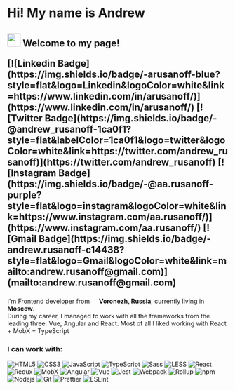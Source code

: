 # Hi! My name is Andrew

<h2>
  <img src="https://emojis.slackmojis.com/emojis/images/1602241199/10777/keanu-thanks.gif?1602241199" width="30" /> 
  Welcome to my page!
  <p>
    [![Linkedin Badge](https://img.shields.io/badge/-arusanoff-blue?style=flat&logo=Linkedin&logoColor=white&link=https://www.linkedin.com/in/arusanoff/)](https://www.linkedin.com/in/arusanoff/)
[![Twitter Badge](https://img.shields.io/badge/-@andrew_rusanoff-1ca0f1?style=flat&labelColor=1ca0f1&logo=twitter&logoColor=white&link=https://twitter.com/andrew_rusanoff)](https://twitter.com/andrew_rusanoff)
[![Instagram Badge](https://img.shields.io/badge/-@aa.rusanoff-purple?style=flat&logo=instagram&logoColor=white&link=https://www.instagram.com/aa.rusanoff/)](https://www.instagram.com/aa.rusanoff/)
[![Gmail Badge](https://img.shields.io/badge/-andrew.rusanoff-c14438?style=flat&logo=Gmail&logoColor=white&link=mailto:andrew.rusanoff@gmail.com)](mailto:andrew.rusanoff@gmail.com)
  </p>
</h2>
<p>
  I'm Frontend developer from
  <img src="https://www.flaticon.com/svg/static/icons/svg/323/323300.svg" width="13"/> <b>Voronezh, Russia</b>,
  currently living in <b>Moscow</b>.
  <br />
  During my career, I managed to work with all the frameworks from the leading three: Vue, Angular and React.
  Most of all I liked working with React + MobX + TypeScript
</p>

<h3>I can work with:</h3>
<p>
  <img alt="HTML5" src="https://img.shields.io/badge/-HTML5-E34F26?style=flat-square&logo=html5&logoColor=white" />
  <img alt="CSS3" src="http://img.shields.io/badge/-CSS3-0479BE?style=flat-square&logo=css3&logoColor=white" />
  <img alt="JavaScript" src="http://img.shields.io/badge/-JavaScript-F6DF1C?style=flat-square&logo=javascript&logoColor=grey" />
  <img alt="TypeScript" src="https://img.shields.io/badge/-TypeScript-007ACC?style=flat-square&logo=typescript&logoColor=white" />
  <img alt="Sass" src="https://img.shields.io/badge/-Sass-CC6699?style=flat-square&logo=sass&logoColor=white" />
  <img alt="LESS" src="http://img.shields.io/badge/-LESS-1F416F?style=flat-square&logoColor=white" />
  <img alt="React" src="https://img.shields.io/badge/-React-45b8d8?style=flat-square&logo=react&logoColor=white" />
  <img alt="Redux" src="https://img.shields.io/badge/-Redux-764ABC?style=flat-square&logo=redux&logoColor=white" />
  <img alt="MobX" src="http://img.shields.io/badge/-MobX-DF5F14?style=flat-square&logo=mob-x&logoColor=white" />
  <img alt="Angular" src="https://img.shields.io/badge/-Angular-DD0031?style=flat-square&logo=angular&logoColor=white" />
  <img alt="Vue" src="http://img.shields.io/badge/-Vue-3EBA84?style=flat-square&logo=Vue.js&logoColor=white" />
  <img alt="Jest" src="http://img.shields.io/badge/-Jest-C63D16?style=flat-square&logo=jest&logoColor=white" />
  <img alt="Webpack" src="https://img.shields.io/badge/-Webpack-8DD6F9?style=flat-square&logo=webpack&logoColor=white" />
  <img alt="Rollup" src="https://img.shields.io/badge/-Rollup-EC4A3F?style=flat-square&logo=rollup.js&logoColor=white" />
  <img alt="npm" src="https://img.shields.io/badge/-NPM-CB3837?style=flat-square&logo=npm&logoColor=white" />
  <img alt="Nodejs" src="https://img.shields.io/badge/-Nodejs-43853d?style=flat-square&logo=Node.js&logoColor=white" />
  <img alt="Git" src="http://img.shields.io/badge/-Git-EF512F?style=flat-square&logo=git&logoColor=white" />
  <img alt="Prettier" src="https://img.shields.io/badge/-Prettier-F7B93E?style=flat-square&logo=prettier&logoColor=white" />
  <img alt="ESLint" src="http://img.shields.io/badge/-ESLint-4B32C3?style=flat-square&logo=eslint&logoColor=white" />
</p>
